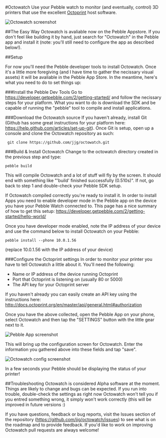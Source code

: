 #Octowatch
Use your Pebble watch to monitor (and eventually, control) 3D printers that use the excellent [Octoprint](https://github.com/foosel/OctoPrint) host software.

![Octowatch screenshot](https://raw.github.com/jjg/octowatch/master/octowatch_control.png "Sample screenshot")

##The Easy Way
Octowatch is avaliable now on the Pebble Appstore.  If you don't feel like building it by hand, just search for "Octowatch" in the Pebble app and install it (note: you'll still need to configure the app as described below!).

##Setup

For now you'll need the Pebble developer tools to install Octowatch.  Once it's a little more foregiving (and I have time to gather the necissary visual assets) it will be avaliable in the Pebble App Store.  In the meantime, here's what you need to do to set things up:

###Install the Pebble Dev Tools
Go to https://developer.getpebble.com/2/getting-started/ and follow the necissary steps for your platform.  What you want to do is download the SDK and be capable of running the "pebble" tool to compile and install applications.

###Download the Octowatch source
If you haven't already, install Git (Github has some great instructions for your platform here: https://help.github.com/articles/set-up-git).  Once Git is setup, open up a console and clone the Octowatch repository as such:

     git clone https://github.com/jjg/octowatch.git
     
###Build & Install Octowatch
Change to the octowatch directory created in the previous step and type:

    pebble build
    
This will compile Octowatch and a lot of stuff will fly by the screen.  It should end with something like "'build' finished successfully (0.510s)".  If not, go back to step 1 and double-check your Pebble SDK setup.

If Octowatch compiled correctly you're ready to install it.  In order to install Apps you need to enable developer mode in the Pebble app on the device you have your Pebble Watch connected to.  This page has a nice summary of how to get this setup: https://developer.getpebble.com/2/getting-started/hello-world/

Once you have developer mode enabled, note the IP address of your device and use the command below to install Octowatch on your Pebble:

    pebble install --phone 10.0.1.56
    
(replace 10.0.1.56 with the IP address of your device)

###Configure the Octoprint settings
In order to monitor your printer you have to tell Octowatch a little about it.  You'll need the following:

*  Name or IP address of the device running Octoprint
*  Port that Octoprint is listening on (usually 80 or 5000)
*  The API key for your Octoprint server

If you haven't already you can easily create an API key using the instructions here: http://docs.octoprint.org/en/master/api/general.html#authorization

Once you have the above collected, open the Pebble App on your phone, select Octowatch and then tap the "SETTINGS" button with the little gear next to it.

![Pebble App screenshot](https://raw.github.com/jjg/octowatch/master/pebbleapp.png "Pebble App Config")

This will bring up the configuration screen for Octowatch.  Enter the information you gathered above into these fields and tap "save".  

![Octowatch config screenshot](https://raw.github.com/jjg/octowatch/master/octowatchconfig.png "Octowatch config")

In a few seconds your Pebble should be displaying the status of your printer!

##Troubleshooting
Octowatch is considered Alpha software at the moment.  Things are likely to change and bugs can be expected.  If you run into trouble, double-check the settings as right now Octowatch won't tell you if you entred something wrong, it simply won't work correctly (this will be improved in future versions :)

If you have questions, feedback or bug reports, visit the Issues section of the repository (https://github.com/jjg/octowatch/issues) to see what is on the roadmap and to provide feedback.  If you'd like to work on improving Octowatch pull requests are always welcome!
